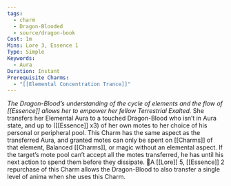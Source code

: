 ```yaml
---
tags:
  - charm
  - Dragon-Blooded
  - source/dragon-book
Cost: 1m
Mins: Lore 3, Essence 1
Type: Simple
Keywords:
  - Aura
Duration: Instant
Prerequisite Charms:
  - "[[Elemental Concentration Trance]]"
---
```

*The Dragon-Blood’s understanding of the cycle of elements and the flow of [[Essence]] allows her to empower her fellow Terrestrial Exalted.*
She transfers her Elemental Aura to a touched Dragon-Blood who isn’t in Aura state, and up to ([[Essence]] x3) of her own motes to her choice of his personal or peripheral pool. This Charm has the same aspect as the transferred Aura, and granted motes can only be spent on [[Charms]] of that element, Balanced [[Charms]], or magic without an elemental aspect. If the target’s mote pool can’t accept all the motes transferred, he has until his next action to spend them before they dissipate. A [[Lore]] 5, [[Essence]] 2 repurchase of this Charm allows the Dragon-Blood to also transfer a single level of anima when she uses this Charm.